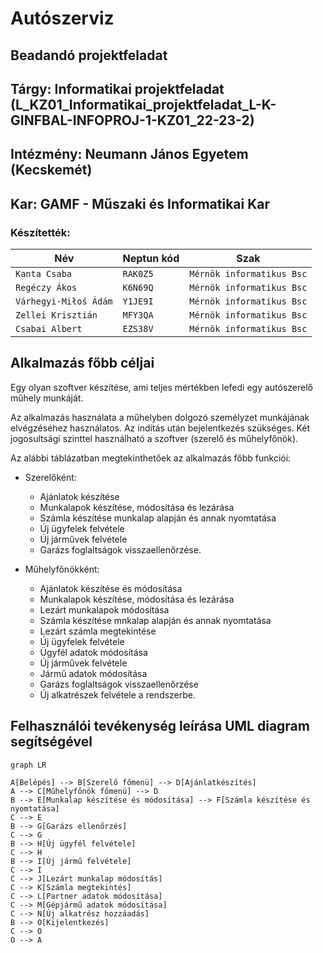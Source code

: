 # Autószerviz

## Beadandó projektfeladat
## Tárgy: Informatikai projektfeladat (L_KZ01_Informatikai_projektfeladat_L-K-GINFBAL-INFOPROJ-1-KZ01_22-23-2)
## Intézmény: Neumann János Egyetem (Kecskemét)
## Kar: GAMF - Műszaki és Informatikai Kar

### Készítették:

|	Név     	 |     Neptun kód                |    	  Szak                 |
|----------------|-------------------------------|-----------------------------|
|`Kanta Csaba` |`RAK0Z5`				 |`Mérnök informatikus Bsc`    |
|`Regéczy Ákos` |`K6N69Q`				 |`Mérnök informatikus Bsc`    |
|`Várhegyi-Miłoś Ádám` |`Y1JE9I`				 |`Mérnök informatikus Bsc`    |
|`Zellei Krisztián`    |`MFY3QA`				 |`Mérnök informatikus Bsc`    |
|`Csabai Albert`       |`EZS38V`            	 |`Mérnök informatikus Bsc`    |




## Alkalmazás főbb céljai

Egy olyan szoftver készítése, ami teljes mértékben lefedi egy autószerelő műhely munkáját.

Az alkalmazás használata a műhelyben dolgozó személyzet munkájának elvégzéséhez használatos.
Az indítás után bejelentkezés szükséges. Két jogosultsági szinttel használható a szoftver (szerelő és műhelyfőnök).

Az alábbi táblázatban megtekinthetőek az alkalmazás főbb funkciói:

* Szerelőként:
  * Ajánlatok készítése
  * Munkalapok készítése, módosítása és lezárása
  * Számla készítése munkalap alapján és annak nyomtatása
  * Új ügyfelek felvétele
  * Új járművek felvétele
  * Garázs foglaltságok visszaellenőrzése.
  
* Műhelyfőnökként:
  * Ajánlatok készítése és módosítása 
  * Munkalapok készítése, módosítása és lezárása
  * Lezárt munkalapok módosítása
  * Számla készítése mnkalap alapján és annak nyomtatása
  * Lezárt számla megtekintése
  * Új ügyfelek felvétele
  * Ügyfél adatok módosítása
  * Új járművek felvétele
  * Jármű adatok módosítása
  * Garázs foglaltságok visszaellenőrzése
  * Új alkatrészek felvétele a rendszerbe.



## Felhasználói tevékenység leírása UML diagram segítségével

```mermaid
graph LR

A[Belépés] --> B[Szerelő főmenü] --> D[Ajánlatkészítés]
A --> C[Műhelyfőnök főmenü] --> D
B --> E[Munkalap készítése és módosítása] --> F[Számla készítése és nyomtatása]
C --> E
B --> G[Garázs ellenőrzés]
C --> G
B --> H[Új ügyfél felvétele]
C --> H
B --> I[Új jármű felvétele]
C --> I
C --> J[Lezárt munkalap módosítás]
C --> K[Számla megtekintés]
C --> L[Partner adatok módosítása]
C --> M[Gépjármű adatok módosítása]
C --> N[Új alkatrész hozzáadás]
B --> O[Kijelentkezés]
C --> O
O --> A
```

